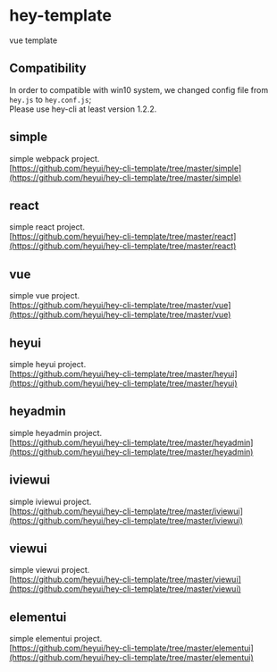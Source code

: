 # hey-template
vue template

## Compatibility
In order to compatible with win10 system, we changed config file from `hey.js` to `hey.conf.js`;  
Please use hey-cli at least version 1.2.2.

## simple
simple webpack project.  
[https://github.com/heyui/hey-cli-template/tree/master/simple](https://github.com/heyui/hey-cli-template/tree/master/simple)

## react
simple react project.  
[https://github.com/heyui/hey-cli-template/tree/master/react](https://github.com/heyui/hey-cli-template/tree/master/react)

## vue
simple vue project.  
[https://github.com/heyui/hey-cli-template/tree/master/vue](https://github.com/heyui/hey-cli-template/tree/master/vue)

## heyui
simple heyui project.  
[https://github.com/heyui/hey-cli-template/tree/master/heyui](https://github.com/heyui/hey-cli-template/tree/master/heyui)

## heyadmin
simple heyadmin project.  
[https://github.com/heyui/hey-cli-template/tree/master/heyadmin](https://github.com/heyui/hey-cli-template/tree/master/heyadmin)

## iviewui
simple iviewui project.  
[https://github.com/heyui/hey-cli-template/tree/master/iviewui](https://github.com/heyui/hey-cli-template/tree/master/iviewui)

## viewui
simple viewui project.  
[https://github.com/heyui/hey-cli-template/tree/master/viewui](https://github.com/heyui/hey-cli-template/tree/master/viewui)

## elementui
simple elementui project.  
[https://github.com/heyui/hey-cli-template/tree/master/elementui](https://github.com/heyui/hey-cli-template/tree/master/elementui)
